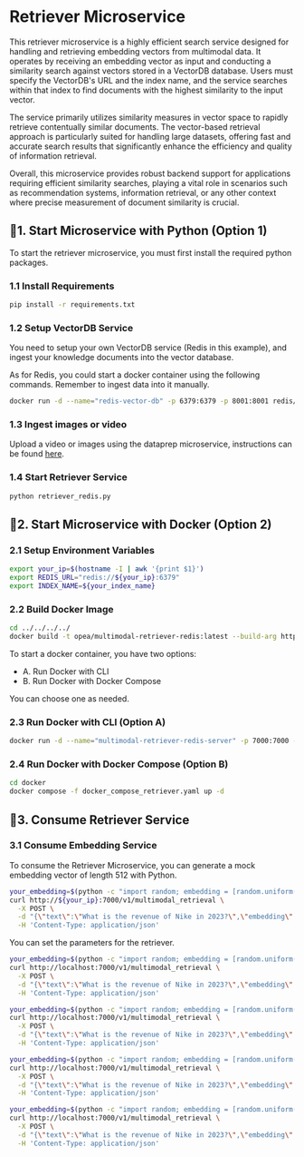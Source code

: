 # Retriever Microservice

This retriever microservice is a highly efficient search service designed for handling and retrieving embedding vectors from multimodal data. It operates by receiving an embedding vector as input and conducting a similarity search against vectors stored in a VectorDB database. Users must specify the VectorDB's URL and the index name, and the service searches within that index to find documents with the highest similarity to the input vector.

The service primarily utilizes similarity measures in vector space to rapidly retrieve contentually similar documents. The vector-based retrieval approach is particularly suited for handling large datasets, offering fast and accurate search results that significantly enhance the efficiency and quality of information retrieval.

Overall, this microservice provides robust backend support for applications requiring efficient similarity searches, playing a vital role in scenarios such as recommendation systems, information retrieval, or any other context where precise measurement of document similarity is crucial.

## 🚀1. Start Microservice with Python (Option 1)

To start the retriever microservice, you must first install the required python packages.

### 1.1 Install Requirements

```bash
pip install -r requirements.txt
```

### 1.2 Setup VectorDB Service

You need to setup your own VectorDB service (Redis in this example), and ingest your knowledge documents into the vector database.

As for Redis, you could start a docker container using the following commands.
Remember to ingest data into it manually.

```bash
docker run -d --name="redis-vector-db" -p 6379:6379 -p 8001:8001 redis/redis-stack:7.2.0-v9
```

### 1.3 Ingest images or video

Upload a video or images using the dataprep microservice, instructions can be found [here](https://github.com/opea-project/GenAIComps/tree/main/comps/dataprep/redis/multimodal_langchain/README.md).

### 1.4 Start Retriever Service

```bash
python retriever_redis.py
```

## 🚀2. Start Microservice with Docker (Option 2)

### 2.1 Setup Environment Variables

```bash
export your_ip=$(hostname -I | awk '{print $1}')
export REDIS_URL="redis://${your_ip}:6379"
export INDEX_NAME=${your_index_name}
```

### 2.2 Build Docker Image

```bash
cd ../../../../
docker build -t opea/multimodal-retriever-redis:latest --build-arg https_proxy=$https_proxy --build-arg http_proxy=$http_proxy -f comps/retrievers/multimodal/redis/langchain/Dockerfile .
```

To start a docker container, you have two options:

- A. Run Docker with CLI
- B. Run Docker with Docker Compose

You can choose one as needed.

### 2.3 Run Docker with CLI (Option A)

```bash
docker run -d --name="multimodal-retriever-redis-server" -p 7000:7000 --ipc=host -e http_proxy=$http_proxy -e https_proxy=$https_proxy -e REDIS_URL=$REDIS_URL -e INDEX_NAME=$INDEX_NAME opea/multimodal-retriever-redis:latest
```

### 2.4 Run Docker with Docker Compose (Option B)

```bash
cd docker
docker compose -f docker_compose_retriever.yaml up -d
```

## 🚀3. Consume Retriever Service

### 3.1 Consume Embedding Service

To consume the Retriever Microservice, you can generate a mock embedding vector of length 512 with Python.

```bash
your_embedding=$(python -c "import random; embedding = [random.uniform(-1, 1) for _ in range(512)]; print(embedding)")
curl http://${your_ip}:7000/v1/multimodal_retrieval \
  -X POST \
  -d "{\"text\":\"What is the revenue of Nike in 2023?\",\"embedding\":${your_embedding}}" \
  -H 'Content-Type: application/json'
```

You can set the parameters for the retriever.

```bash
your_embedding=$(python -c "import random; embedding = [random.uniform(-1, 1) for _ in range(512)]; print(embedding)")
curl http://localhost:7000/v1/multimodal_retrieval \
  -X POST \
  -d "{\"text\":\"What is the revenue of Nike in 2023?\",\"embedding\":${your_embedding},\"search_type\":\"similarity\", \"k\":4}" \
  -H 'Content-Type: application/json'
```

```bash
your_embedding=$(python -c "import random; embedding = [random.uniform(-1, 1) for _ in range(512)]; print(embedding)")
curl http://localhost:7000/v1/multimodal_retrieval \
  -X POST \
  -d "{\"text\":\"What is the revenue of Nike in 2023?\",\"embedding\":${your_embedding},\"search_type\":\"similarity_distance_threshold\", \"k\":4, \"distance_threshold\":1.0}" \
  -H 'Content-Type: application/json'
```

```bash
your_embedding=$(python -c "import random; embedding = [random.uniform(-1, 1) for _ in range(512)]; print(embedding)")
curl http://localhost:7000/v1/multimodal_retrieval \
  -X POST \
  -d "{\"text\":\"What is the revenue of Nike in 2023?\",\"embedding\":${your_embedding},\"search_type\":\"similarity_score_threshold\", \"k\":4, \"score_threshold\":0.2}" \
  -H 'Content-Type: application/json'
```

```bash
your_embedding=$(python -c "import random; embedding = [random.uniform(-1, 1) for _ in range(512)]; print(embedding)")
curl http://localhost:7000/v1/multimodal_retrieval \
  -X POST \
  -d "{\"text\":\"What is the revenue of Nike in 2023?\",\"embedding\":${your_embedding},\"search_type\":\"mmr\", \"k\":4, \"fetch_k\":20, \"lambda_mult\":0.5}" \
  -H 'Content-Type: application/json'
```
